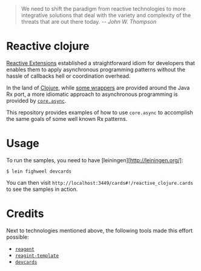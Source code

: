 > We need to shift the paradigm from reactive technologies to more integrative solutions that deal with the variety and complexity of the threats that are out there today.
> -- _John W. Thompson_

# Reactive clojure

[Reactive Extensions][rx] established a straightforward idiom for developers
that enables them to apply asynchronous programming patterns without the hassle
of callbacks hell or coordination overhead.

In the land of [Clojure][clj], while [some wrappers][rx-clj] are provided around
the Java Rx port, a more idiomatic approach to asynchronous programming is
provided by [`core.async`][async].

This repository provides examples of how to use `core.async` to accomplish
the same goals of some well known Rx patterns.

# Usage

To run the samples, you need to have [leiningen][http://leiningen.org/]:

```
$ lein fighweel devcards
```

You can then visit `http://localhost:3449/cards#!/reactive_clojure.cards` to
see the samples in action.

# Credits

Next to technologies mentioned above, the following tools made this effort
possible:

- [`reagent`](https://github.com/reagent-project/reagent)
- [`reagint-template`](https://github.com/reagent-project/reagent-template)
- [`devcards`](https://github.com/bhauman/devcards)

[rx]: http://reactivex.io/
[clj]: http://clojure.org/
[rx-clj]: https://github.com/ReactiveX/RxClojure/
[async]: https://github.com/clojure/core.async
